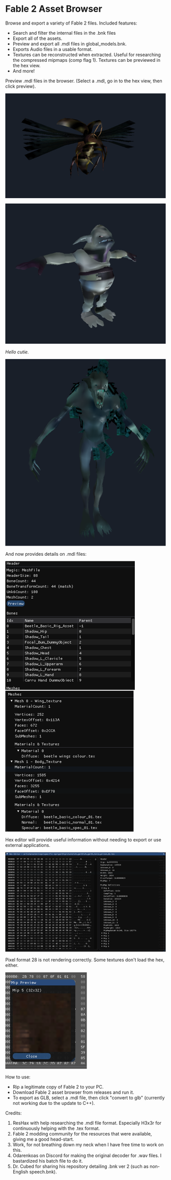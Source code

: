 # Fable 2 Asset Browser

Browse and export a variety of Fable 2 files. Included features:

- Search and filter the internal files in the .bnk files
- Export all of the assets.
- Preview and export all .mdl files in global_models.bnk.
- Exports Audio files in a usable format. 
- Textures can be reconstructed when extracted. Useful for researching the compressed mipmaps (comp flag 1). Textures can be previewed in the hex view.
- And more!

Preview .mdl files in the browser. (Select a .mdl, go in to the hex view, then click preview).

![img.png](images/img_5.png)

![img_1.png](images/img_4.png)

_Hello cutie._

![img_2.png](images/img_3.png)

And now provides details on .mdl files:

![img.png](images/img_2.png)
![img_1.png](images/img_6.png)

Hex editor will provide useful information without needing to export or use external applications.

![img_1.png](images/img_1.png)

Pixel format 28 is not rendering correctly. Some textures don't load the hex, either. 

![img.png](images/img.png)


How to use:
- Rip a legitimate copy of Fable 2 to your PC.
- Download Fable 2 asset browser from releases and run it.
- To export as GLB, select a .mdl file, then click "convert to glb" (currently not working due to the update to C++).

Credits:
1. ResHax with help researching the .mdl file format. Especially H3x3r for continuously helping with the .tex format.
2. Fable 2 modding community for the resources that were available, giving me a good head-start.
3. Work, for not breathing down my neck when I have free time to work on this.
4. Odarenkoas on Discord for making the original decoder for .wav files. I bastardized his batch file to do it.
5. Dr. Cubed for sharing his repository detailing .bnk ver 2 (such as non-English speech.bnk).
